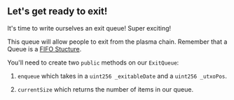 ## Let's get ready to exit!

It's time to write ourselves an exit queue! Super exciting!

This queue will allow people to exit from the plasma chain. Remember that a Queue is a [FIFO Stucture](?tab=details).

You'll need to create two `public` methods on our `ExitQueue`: 

1. `enqueue` which takes in a `uint256 _exitableDate` and a  `uint256 _utxoPos`. 

2. `currentSize` which returns the number of items in our queue. 

